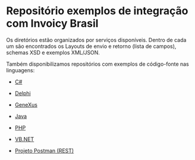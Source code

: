 # Repositório exemplos de integração com Invoicy Brasil
Os diretórios estão organizados por serviços disponíveis. Dentro de cada um são encontrados os Layouts de envio e retorno (lista de campos), schemas XSD e exemplos XML/JSON.

Também disponibilizamos repositórios com exemplos de código-fonte nas linguagens:
- [C#](https://github.com/migrate-company/integracao-InvoiCy-BR-csharp)
- [Delphi](https://github.com/migrate-company/integracao-InvoiCy-BR-delphi)
- [GeneXus](https://github.com/migrate-company/integracao-InvoiCy-BR-genexus)
- [Java](https://github.com/migrate-company/integracao-InvoiCy-BR-java)
- [PHP](https://github.com/migrate-company/integracao-InvoiCy-BR-php)
- [VB.NET](https://github.com/migrate-company/integracao-InvoiCy-BR-vbnet)

- [Projeto Postman (REST)](https://documenter.getpostman.com/view/9193875/SztEanQL?version=latest#6bf035dc-7680-439e-baab-884293b1421e)
